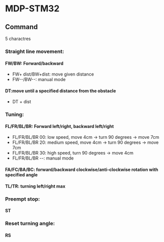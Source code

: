 # MDP-STM32

## Command
5 charactres
### Straight line movement:
#### FW/BW: Forward/backward
- FW+ dist/BW+dist: move given distance
- FW--/BW--: manual mode
#### DT:move until a specified distance from the obstacle
- DT + dist

### Tuning:
#### FL/FR/BL/BR: Forward left/right, backward left/right
- FL/FR/BL/BR 00: low speed, move 4cm -> turn 90 degrees -> move 7cm
- FL/FR/BL/BR 20: medium speed, move 4cm -> turn 90 degrees -> move 7cm
- FL/FR/BL/BR 30: high speed, turn 90 degrees -> move 4cm
- FL/FR/BL/BR --: manual mode
#### FA/FC/BA/BC: forward/backward clockwise/anti-clockwise rotation with specified angle
#### TL/TR: turning left/right max

### Preempt stop:
#### ST

### Reset turning angle:
#### RS
